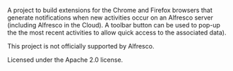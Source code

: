 A project to build extensions for the Chrome and Firefox browsers that generate notifications when new activities occur on an Alfresco server (including Alfresco in the Cloud). A toolbar button can be used to pop-up the the most recent activities to allow quick access to the associated data).

This project is not officially supported by Alfresco. 

Licensed under the Apache 2.0 license.
